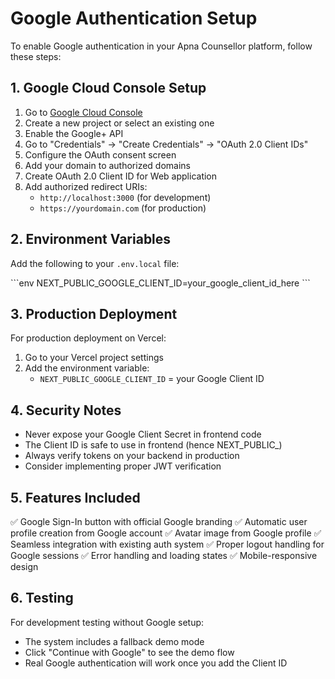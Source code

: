 # Google Authentication Setup

To enable Google authentication in your Apna Counsellor platform, follow these steps:

## 1. Google Cloud Console Setup

1. Go to [Google Cloud Console](https://console.cloud.google.com/)
2. Create a new project or select an existing one
3. Enable the Google+ API
4. Go to "Credentials" → "Create Credentials" → "OAuth 2.0 Client IDs"
5. Configure the OAuth consent screen
6. Add your domain to authorized domains
7. Create OAuth 2.0 Client ID for Web application
8. Add authorized redirect URIs:
   - `http://localhost:3000` (for development)
   - `https://yourdomain.com` (for production)

## 2. Environment Variables

Add the following to your `.env.local` file:

\`\`\`env
NEXT_PUBLIC_GOOGLE_CLIENT_ID=your_google_client_id_here
\`\`\`

## 3. Production Deployment

For production deployment on Vercel:

1. Go to your Vercel project settings
2. Add the environment variable:
   - `NEXT_PUBLIC_GOOGLE_CLIENT_ID` = your Google Client ID

## 4. Security Notes

- Never expose your Google Client Secret in frontend code
- The Client ID is safe to use in frontend (hence NEXT_PUBLIC_)
- Always verify tokens on your backend in production
- Consider implementing proper JWT verification

## 5. Features Included

✅ Google Sign-In button with official Google branding
✅ Automatic user profile creation from Google account
✅ Avatar image from Google profile
✅ Seamless integration with existing auth system
✅ Proper logout handling for Google sessions
✅ Error handling and loading states
✅ Mobile-responsive design

## 6. Testing

For development testing without Google setup:
- The system includes a fallback demo mode
- Click "Continue with Google" to see the demo flow
- Real Google authentication will work once you add the Client ID
